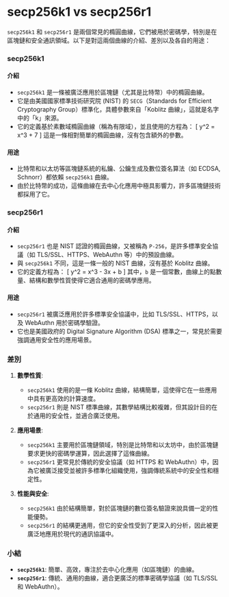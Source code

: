 # secp256k1 vs secp256r1

`secp256k1` 和 `secp256r1` 是兩個常見的橢圓曲線，它們被用於密碼學，特別是在區塊鏈和安全通訊領域。以下是對這兩個曲線的介紹、差別以及各自的用途：

### secp256k1

#### 介紹
- `secp256k1` 是一條被廣泛應用於區塊鏈（尤其是比特幣）中的橢圓曲線。
- 它是由美國國家標準技術研究院 (NIST) 的 `SECG`（Standards for Efficient Cryptography Group）標準化，具體參數來自「Koblitz 曲線」，這就是名字中的「k」來源。
- 它的定義基於素數域橢圓曲線（稱為有限域），並且使用的方程為：
  \[
  y^2 = x^3 + 7
  \]
  這是一條相對簡單的橢圓曲線，沒有包含額外的參數。

#### 用途
- 比特幣和以太坊等區塊鏈系統的私鑰、公鑰生成及數位簽名算法（如 ECDSA, Schnorr）都依賴 `secp256k1` 曲線。
- 由於比特幣的成功，這條曲線在去中心化應用中極具影響力，許多區塊鏈技術都採用了它。

### secp256r1

#### 介紹
- `secp256r1` 也是 NIST 認證的橢圓曲線，又被稱為 `P-256`，是許多標準安全協議（如 TLS/SSL、HTTPS、WebAuthn 等）中的預設曲線。
- 與 `secp256k1` 不同，這是一條一般的 NIST 曲線，沒有基於 Koblitz 曲線。
- 它的定義方程為：
  \[
  y^2 = x^3 - 3x + b
  \]
  其中，`b` 是一個常數，曲線上的點數量、結構和數學性質使得它適合通用的密碼學應用。

#### 用途
- `secp256r1` 被廣泛應用於許多標準安全協議中，比如 TLS/SSL、HTTPS，以及 WebAuthn 用於密碼學驗證。
- 它也是美國政府的 Digital Signature Algorithm (DSA) 標準之一，常見於需要強調通用安全性的應用場景。

### 差別

1. **數學性質**:
   - `secp256k1` 使用的是一條 Koblitz 曲線，結構簡單，這使得它在一些應用中具有更高效的計算速度。
   - `secp256r1` 則是 NIST 標準曲線，其數學結構比較複雜，但其設計目的在於通用的安全性，並適合廣泛使用。

2. **應用場景**:
   - `secp256k1` 主要用於區塊鏈領域，特別是比特幣和以太坊中，由於區塊鏈要求更快的密碼學運算，因此選擇了這條曲線。
   - `secp256r1` 更常見於傳統的安全協議（如 HTTPS 和 WebAuthn）中，因為它被廣泛接受並被許多標準化組織使用，強調傳統系統中的安全性和穩定性。

3. **性能與安全**:
   - `secp256k1` 由於結構簡單，對於區塊鏈的數位簽名驗證來說具備一定的性能優勢。
   - `secp256r1` 的結構更通用，但它的安全性受到了更深入的分析，因此被更廣泛地應用於現代的通訊協議中。

### 小結

- **`secp256k1`**: 簡單、高效，專注於去中心化應用（如區塊鏈）的曲線。
- **`secp256r1`**: 傳統、通用的曲線，適合更廣泛的標準密碼學協議（如 TLS/SSL 和 WebAuthn）。